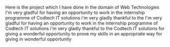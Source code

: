 Here is the project which I have done in the domain of Web Technologies
I'm very gladful for having an opportunity to work in the internship programme of Codtech IT solutions i'm very gladly thankful to the I'm very gladful for having an opportunity to work in the internship programme of Codtech IT solutions i'm very gladly thankful to the Codtech IT solutions for giving a wonderful opportunity to prove  my skills in an appropriate way for giving in wonderful opportunity 
